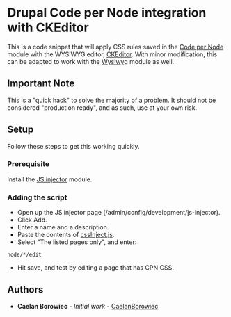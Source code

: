 # Drupal Code per Node integration with CKEditor

This is a code snippet that will apply CSS rules saved in the [Code per Node](https://www.drupal.org/project/cpn) module with the WYSIWYG editor, [CKEditor](https://www.drupal.org/project/ckeditor).
With minor modification, this can be adapted to work with the [Wysiwyg](https://www.drupal.org/project/wysiwyg) module as well.

## Important Note
This is a "quick hack" to solve the majority of a problem.  It should not be considered "production ready", and as such, use at your own risk.

## Setup

Follow these steps to get this working quickly.

### Prerequisite

Install the [JS injector](https://www.drupal.org/project/js_injector) module.

### Adding the script

* Open up the JS injector page (/admin/config/development/js-injector).
* Click Add.
* Enter a name and a description.
* Paste the contents of [cssInject.js](./cssInject.js).
* Select "The listed pages only", and enter:
```
node/*/edit
```
* Hit save, and test by editing a page that has CPN CSS.

## Authors
* **Caelan Borowiec** - *Initial work* - [CaelanBorowiec](https://github.com/CaelanBorowiec/)
